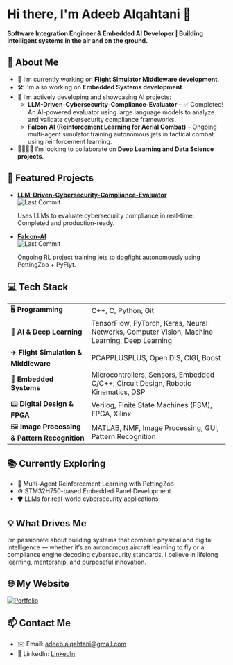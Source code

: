 
<h1>Hi there, I'm Adeeb Alqahtani 👋</h1>
<p><strong>Software Integration Engineer & Embedded AI Developer | Building intelligent systems in the air and on the ground.</strong></p>

<h2>🚀 About Me</h2>
<ul>
  <li>🔭 I’m currently working on <strong>Flight Simulator Middleware development</strong>.</li>
  <li>🛠️ I'm also working on <strong>Embedded Systems development</strong>.</li>
  <li>🤖 I’m actively developing and showcasing AI projects:
    <ul>
      <li><strong>LLM-Driven-Cybersecurity-Compliance-Evaluator</strong> – ✅ Completed! An AI-powered evaluator using large language models to analyze and validate cybersecurity compliance frameworks.</li>
      <li><strong>Falcon AI (Reinforcement Learning for Aerial Combat)</strong> – Ongoing multi-agent simulator training autonomous jets in tactical combat using reinforcement learning.</li>
    </ul>
  </li>
  <li>🫱🏻‍🫲🏼 I’m looking to collaborate on <strong>Deep Learning and Data Science projects</strong>.</li>
</ul>

<h2>📌 Featured Projects</h2>
<ul>
  <li>
    <strong><a href="https://github.com/aqjed/LLM-Driven-Cybersecurity-Compliance-Evaluator">LLM-Driven-Cybersecurity-Compliance-Evaluator</a></strong><br>
    <img src="https://img.shields.io/github/last-commit/aqjed/LLM-Driven-Cybersecurity-Compliance-Evaluator" alt="Last Commit">
    <p>Uses LLMs to evaluate cybersecurity compliance in real-time. Completed and production-ready.</p>
  </li>
  <li>
    <strong><a href="https://github.com/aqjed/Falcon-AI">Falcon-AI</a></strong><br>
    <img src="https://img.shields.io/github/last-commit/aqjed/falcon-ai-dogfight" alt="Last Commit">
    <p>Ongoing RL project training jets to dogfight autonomously using PettingZoo + PyFlyt.</p>
  </li>
</ul>

<h2>💻 Tech Stack</h2>
<table>
  <tr>
    <td>🖥️ <strong>Programming</strong></td>
    <td>C++, C, Python, Git</td>
  </tr>
  <tr>
    <td>🧠 <strong>AI & Deep Learning</strong></td>
    <td>TensorFlow, PyTorch, Keras, Neural Networks, Computer Vision, Machine Learning, Deep Learning</td>
  </tr>
  <tr>
    <td>✈️ <strong>Flight Simulation & Middleware</strong></td>
    <td>PCAPPLUSPLUS, Open DIS, CIGI, Boost</td>
  </tr>
  <tr>
    <td>🤖 <strong>Embedded Systems</strong></td>
    <td>Microcontrollers, Sensors, Embedded C/C++, Circuit Design, Robotic Kinematics, DSP</td>
  </tr>
  <tr>
    <td>📟 <strong>Digital Design & FPGA</strong></td>
    <td>Verilog, Finite State Machines (FSM), FPGA, Xilinx</td>
  </tr>
  <tr>
    <td>🖼️ <strong>Image Processing & Pattern Recognition</strong></td>
    <td>MATLAB, NMF, Image Processing, GUI, Pattern Recognition</td>
  </tr>
</table>

<h2>📚 Currently Exploring</h2>
<ul>
  <li>🧠 Multi-Agent Reinforcement Learning with PettingZoo</li>
  <li>⚙️ STM32H750-based Embedded Panel Development</li>
  <li>🛡️ LLMs for real-world cybersecurity applications</li>
</ul>

<h2>💡 What Drives Me</h2>
<p>I’m passionate about building systems that combine physical and digital intelligence — whether it’s an autonomous aircraft learning to fly or a compliance engine decoding cybersecurity standards. I believe in lifelong learning, mentorship, and purposeful innovation.</p>


<h2>🌐 My Website</h2>
<p>
  <a href="https://aqjed.github.io/Portfolio/">
    <img src="https://img.shields.io/badge/Portfolio-Visit-blue?style=flat-square&logo=github" alt="Portfolio">
  </a>
</p>

<h2>📫 Contact Me</h2>
<ul>
  <li>✉️ Email: <a href="mailto:adeeb.alqahtani@gmail.com">adeeb.alqahtani@gmail.com</a></li>
  <li>💼 LinkedIn: <a href="https://www.linkedin.com/in/adalqahtani">LinkedIn</a></li>
</ul>
